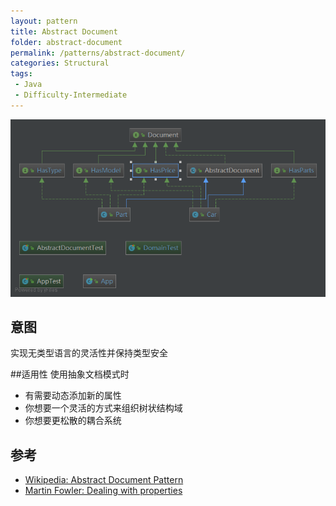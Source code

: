 ```yaml
---
layout: pattern
title: Abstract Document
folder: abstract-document
permalink: /patterns/abstract-document/
categories: Structural
tags: 
 - Java
 - Difficulty-Intermediate
---
```


![alt text](01_abstract-document.png "Abstract Document Base")
## 意图
实现无类型语言的灵活性并保持类型安全 

##适用性
使用抽象文档模式时

* 有需要动态添加新的属性
* 你想要一个灵活的方式来组织树状结构域
* 你想要更松散的耦合系统


## 参考

* [Wikipedia: Abstract Document Pattern](https://en.wikipedia.org/wiki/Abstract_Document_Pattern)
* [Martin Fowler: Dealing with properties](http://martinfowler.com/apsupp/properties.pdf)